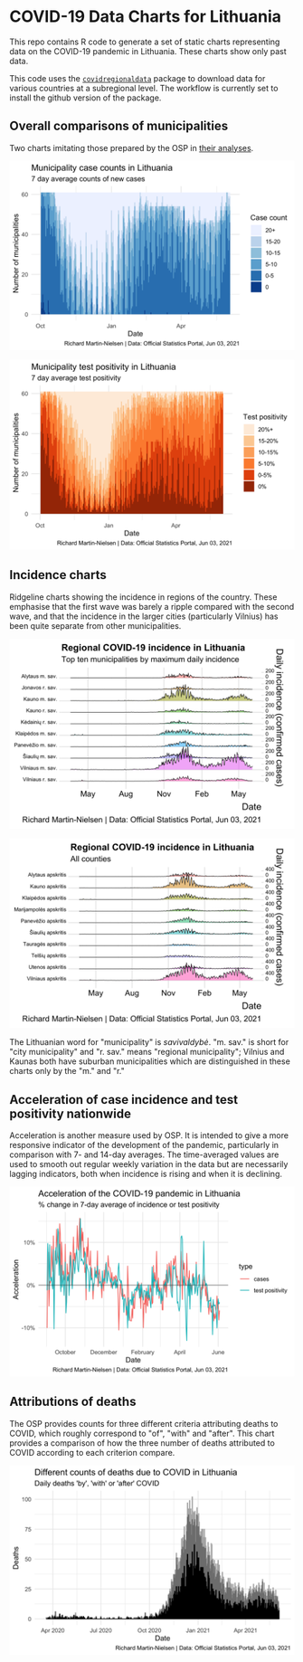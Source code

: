 
# COVID-19 Data Charts for Lithuania

This repo contains R code to generate a set of static charts representing
data on the COVID-19 pandemic in Lithuania. These charts show only past data.

This code uses the
[`covidregionaldata`](http://epiforecasts.io/covidregionaldata) package
to download data for various countries at a subregional level. The workflow
is currently set to install the github version of the package.

## Overall comparisons of municipalities

Two charts imitating those prepared by the OSP in [their analyses](https://osp.stat.gov.lt/documents/10180/8420714/1_COVID-19_situacijos_apzvalga_210215.pdf). 

![](extra/Lithuania-waterfall-case-counts.png)

![](extra/Lithuania-waterfall-positivity.png)

## Incidence charts

Ridgeline charts showing the incidence in regions of the country. These
emphasise that the first wave was barely a ripple compared with the 
second wave, and that the incidence in the larger cities (particularly
Vilnius) has been quite separate from other municipalities.

![](extra/Lithuania-ridgeline-top-municipalities.png)

![](extra/Lithuania-ridgeline-all-counties.png)

The Lithuanian word for "municipality" is *savivaldybė*. "m. sav." is short
for "city municipality" and "r. sav." means "regional municipality"; Vilnius 
and Kaunas both have suburban municipalities which are distinguished in these
charts only by the "m." and "r."


## Acceleration of case incidence and test positivity nationwide

Acceleration is another measure used by OSP. It is intended to give a
more responsive indicator of the development of the pandemic, particularly
in comparison with 7- and 14-day averages. The time-averaged values
are used to smooth out regular weekly variation in the data but are
necessarily lagging indicators, both when incidence is rising and when
it is declining.

![](extra/Lithuania-acceleration-national.png)

## Attributions of deaths

The OSP provides counts for three different criteria attributing deaths to
COVID, which roughly correspond to "of", "with" and "after". This chart
provides a comparison of how the three number of deaths attributed to COVID
according to each criterion compare.

![](extra/Lithuania-death-counts-comparison.png)
